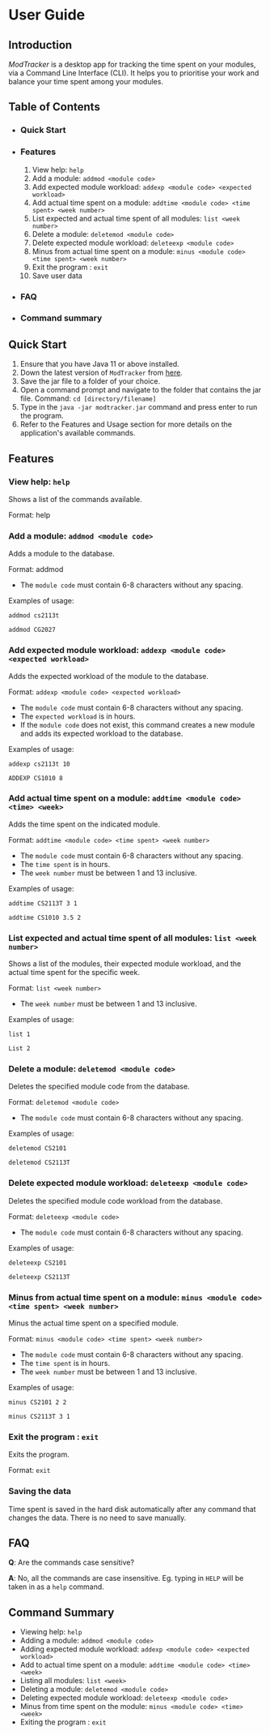 # User Guide

## Introduction

_ModTracker_ is a desktop app for tracking the time spent on your modules, via a Command Line Interface (CLI).
It helps you to prioritise your work and balance your time spent among your modules. 


## Table of Contents
* ### Quick Start
* ### Features
    1. View help: `help`
    1. Add a module: `addmod <module code>`
    1. Add expected module workload: `addexp <module code> <expected workload>` 
    1. Add actual time spent on a module: `addtime <module code> <time spent> <week number>`
    1. List expected and actual time spent of all modules: `list <week number>`
    1. Delete a module: `deletemod <module code>`
    1. Delete expected module workload: `deleteexp <module code>`
    1. Minus from actual time spent on a module: `minus <module code> <time spent> <week number>` 
    1. Exit the program : `exit`
    1. Save user data
* ### FAQ
* ### Command summary


## Quick Start

1. Ensure that you have Java 11 or above installed.
1. Down the latest version of `ModTracker` from [here](https://github.com/AY2021S1-CS2113T-F12-4/tp/releases).
1. Save the jar file to a folder of your choice.
1. Open a command prompt and navigate to the folder that contains the jar file. Command: `cd [directory/filename]`
1. Type in the `java -jar modtracker.jar` command and press enter to run the program.
1. Refer to the Features and Usage section for more details on the application's available commands.


## Features 

### View help: `help`
Shows a list of the commands available.

Format: help

### Add a module: `addmod <module code>`
Adds a module to the database.

Format: addmod <module code>

* The `module code` must contain 6-8 characters without any spacing. 

Examples of usage:

`addmod cs2113t`

`addmod CG2027`

### Add expected module workload: `addexp <module code> <expected workload>` 
Adds the expected workload of the module to the database.

Format: `addexp <module code> <expected workload>`

* The `module code` must contain 6-8 characters without any spacing.
* The `expected workload` is in hours.
* If the `module code` does not exist, this command creates a new module and adds its expected workload to the database.

Examples of usage:

`addexp cs2113t 10`

`ADDEXP CS1010 8`

### Add actual time spent on a module: `addtime <module code> <time> <week>`
Adds the time spent on the indicated module.

Format: `addtime <module code> <time spent> <week number>`

* The `module code` must contain 6-8 characters without any spacing.
* The `time spent` is in hours.
* The `week number` must be between 1 and 13 inclusive.

Examples of usage:

`addtime CS2113T 3 1`

`addtime CS1010 3.5 2`

### List expected and actual time spent of all modules: `list <week number>`
Shows a list of the modules, their expected module workload, and the actual time spent for the specific week.

Format: `list <week number>`

* The `week number` must be between 1 and 13 inclusive.

Examples of usage:

`list 1`

`List 2`

### Delete a module: `deletemod <module code>`
Deletes the specified module code from the database.

Format: `deletemod <module code>`

* The `module code` must contain 6-8 characters without any spacing.

Examples of usage:

`deletemod CS2101`

`deletemod CS2113T`

### Delete expected module workload: `deleteexp <module code>`
Deletes the specified module code workload from the database.

Format: `deleteexp <module code>`

* The `module code` must contain 6-8 characters without any spacing.

Examples of usage:

`deleteexp CS2101`

`deleteexp CS2113T`

### Minus from actual time spent on a module: `minus <module code> <time spent> <week number>`
Minus the actual time spent on a specified module.

Format: `minus <module code> <time spent> <week number>` 

* The `module code` must contain 6-8 characters without any spacing.
* The `time spent` is in hours.
* The `week number` must be between 1 and 13 inclusive.

Examples of usage:

`minus CS2101 2 2`

`minus CS2113T 3 1`

### Exit the program : `exit`
Exits the program.

Format: `exit`

### Saving the data
Time spent is saved in the hard disk automatically after any command that changes the data. There is no need to save manually. 


## FAQ

**Q**: Are the commands case sensitive? 

**A**: No, all the commands are case insensitive. Eg. typing in `HELP` will be taken in as a `help` command.

## Command Summary

* Viewing help: `help`
* Adding a module: `addmod <module code>`
* Adding expected module workload: `addexp <module code> <expected workload>`
* Add to actual time spent on a module: `addtime <module code> <time> <week>`
* Listing all modules: `list <week>`
* Deleting a module: `deletemod <module code>`
* Deleting expected module workload: `deleteexp <module code>`
* Minus from time spent on the module: `minus <module code> <time> <week>`
* Exiting the program : `exit`
